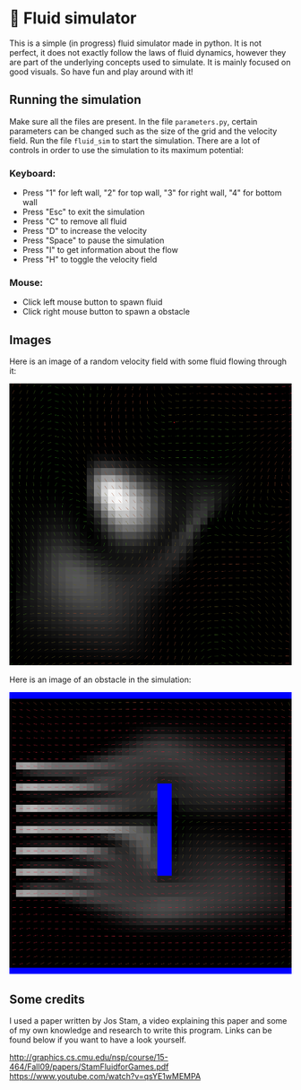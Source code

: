#  💨 Fluid simulator
This is a simple (in progress) fluid simulator made in python. It is not perfect, it does not exactly follow the laws of fluid dynamics, however they are part of the underlying concepts used to simulate. It is mainly focused on good visuals. So have fun and play around with it!

## Running the simulation
Make sure all the files are present. In the file `parameters.py`, certain parameters can be changed such as the size of the grid and the velocity field. Run the file `fluid_sim` to start the simulation. There are a lot of controls in order to use the simulation to its maximum potential:

### Keyboard:
- Press "1" for left wall, "2" for top wall, "3" for right wall, "4" for bottom wall
- Press "Esc" to exit the simulation
- Press "C" to remove all fluid
- Press "D" to increase the velocity
- Press "Space" to pause the simulation
- Press "I" to get information about the flow
- Press "H" to toggle the velocity field

### Mouse:
- Click left mouse button to spawn fluid
- Click right mouse button to spawn a obstacle

## Images
Here is an image of a random velocity field with some fluid flowing through it:

![random field](images/random_field.png "Random Field")

Here is an image of an obstacle in the simulation:

![obstacle](images/obstacle.png "Obstacle")

## Some credits
I used a paper written by Jos Stam, a video explaining this paper and some of my own knowledge and research to write this program. Links can be found below if you want to have a look yourself.

http://graphics.cs.cmu.edu/nsp/course/15-464/Fall09/papers/StamFluidforGames.pdf
https://www.youtube.com/watch?v=qsYE1wMEMPA

